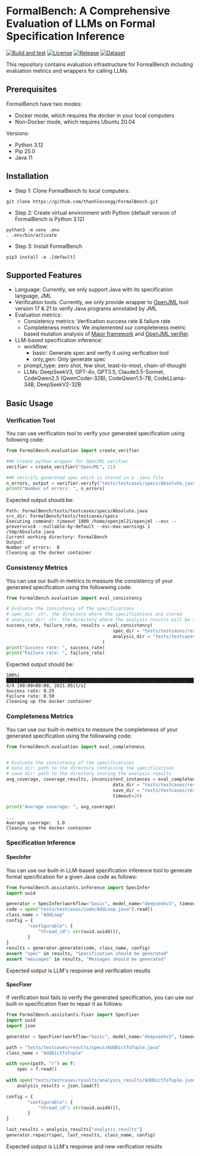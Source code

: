 # FormalBench: A Comprehensive Evaluation of LLMs on Formal Specification Inference

[![Build and test](https://github.com/thanhlecongg/FormalBench/actions/workflows/build_and_test.yml/badge.svg)](https://github.com/thanhlecongg/FormalBench/actions/workflows/build_and_test.yml)
[![License](https://img.shields.io/badge/License-Apache_2.0-blue.svg)](https://opensource.org/licenses/Apache-2.0)
[![Release](https://img.shields.io/badge/Release-0.1.0-orange.svg)]()
[![Dataset](https://img.shields.io/badge/Dataset-v1.0-yellow.svg)](https://huggingface.co/datasets/FormalBench/FormalBench/tree/main)


This repository contains evaluation infrastructure for FormalBench including evaluation metrics and wrappers for calling LLMs 

## Prerequisites

FormalBench have two modes:
- Docker mode, which requires the docker in your local computers
- Non-Docker mode, which requires Ubuntu 20.04

Versions:
- Python 3.12
- Pip 25.0
- Java 11

## Installation

- Step 1: Clone FormalBench to local computers:
```
git clone https://github.com/thanhlecongg/FormalBench.git
```

- Step 2: Create virtual environment with Python (default version of FormalBench is Python 3.12)
```
python3 -m venv .env
. .env/bin/activate
```

- Step 3: Install FormalBench
```
pip3 install -e .[default]
```

## Supported Features

- Language: Currently, we only support Java with its specification language, JML
- Verification tools: Currently, we only provide wrapper to [OpenJML](https://www.openjml.org/) tool version 17 & 21 to verify Java programs annotated by JML
- Evaluation metrics:
    - Consistency metrics: Verification success rate & failure rate
    - Completeness metrics: We implemented our completeness metric based mutation analysis of [Major framework](https://mutation-testing.org/) and [OpenJML verifier](https://www.openjml.org/).
- LLM-based specification inference:
    - workflow:
        - basic: Generate spec and verify it using verfication tool
        - only_gen: Only generate spec
    - prompt_type: zero shot, few shot, least-to-most, chain-of-thought
    - LLMs: DeepSeekV3, GPT-4o, GPT3.5, Claude3.5-Sonnet, CodeQwen2.5 (QwenCoder-32B), CodeQwen1.5-7B, CodeLLama-34B, DeepSeekV2-32B

## Basic Usage

### Verification Tool
You can use verification tool to verify your generated specification using following code:
```python
from FormalBench.evaluation import create_verifier

### Create python wrapper for OpenJML verifier
verifier = create_verifier("OpenJML", 21)

### Verirify generated spec which is stored in a .java file
n_errors, output = verifier.verify("tests/testcases/specs/Absolute.java")
print("Number of errors: ", n_errors)
```

Expected output should be:

```
Path: FormalBench/tests/testcases/specs/Absolute.java
src_dir: FormalBench/tests/testcases/specs
Executing command: timeout 1800 /home/openjml21/openjml --esc --prover=cvc4 --nullable-by-default --esc-max-warnings 1 /tmp/Absolute.java
Current working directory: FormalBench
Output: 
Number of errors:  0
Cleaning up the docker container
```

### Consistency Metrics

You can use our built-in metrics to measure the consistency of your generated specification using the followwing code:

```python
from FormalBench.evaluation import eval_consistency

# Evaluate the consistency of the specifications
# spec_dir: str, the directory where the specifications are stored
# analysis_dir: str, the directory where the analysis results will be stored
success_rate, failure_rate, results = eval_consistency(
                                        spec_dir = "tests/testcases/results/specs", 
                                        analysis_dir = "tests/testcases/results/analysis_results"
                                    )
print("Success rate: ", success_rate)
print("Failure rate: ", failure_rate)

```

Expected output should be:

```
100%|██████████████████████████████████████████████████████████████████████████████████████████████████████████████████████| 4/4 [00:00<00:00, 2621.85it/s]
Success rate: 0.25
Failure rate: 0.50
Cleaning up the docker container
```

### Completeness Metrics

You can use our built-in metrics to measure the completeness of your generated specification using the followwing code:
```python
from FormalBench.evaluation import eval_completeness


# Evaluate the consistency of the specifications
# data_dir: path to the directory containing the specifications
# save_dir: path to the directory storing the analysis results
avg_coverage, coverage_results, inconsistent_instances = eval_completeness(
                                        data_dir = "tests/testcases/results/specs", 
                                        save_dir = "tests/testcases/results/completeness", 
                                        timeout=20)

print("Average coverage: ", avg_coverage)

```
```
...
Average coverage:  1.0
Cleaning up the docker container
```

### Specification Inference

#### SpecInfer

You can use our built-in LLM-based specification inference tool to generate formal specification for a given Java code as follows:
```python
from FormalBench.assistants.inference import SpecInfer
import uuid

generator = SpecInfer(workflow="basic", model_name="deepseekv3", timeout=10)
code = open("tests/testcases/code/AddLoop.java").read()
class_name = "AddLoop"
config = {
        "configurable": {
            "thread_id": str(uuid.uuid4()),
        }
}
results = generator.generate(code, class_name, config)
assert "spec" in results, "Specification should be generated"
assert "messages" in results, "Messages should be generated"
```

Expected output is LLM's response and verification results  

#### SpecFixer

If verification tool fails to verify the generated specification, you can use our built-in specification fixer to repair it as follows:

```python
from FormalBench.assistants.fixer import SpecFixer
import uuid
import json

generator = SpecFixer(workflow="basic", model_name="deepseekv3", timeout=10)

path = "tests/testcases/results/specs/AddDictToTuple.java"    
class_name = "AddDictToTuple"

with open(path, "r") as f:
    spec = f.read()
        
with open("tests/testcases/results/analysis_results/AddDictToTuple.json", "r") as f:
    analysis_results = json.load(f)

config = {
        "configurable": {
            "thread_id": str(uuid.uuid4()),
        }
}

last_results = analysis_results["analysis_results"]
generator.repair(spec, last_results, class_name, config)
```

Expected output is LLM's response and new verification results  
